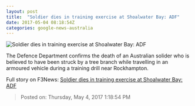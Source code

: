 ```yaml
---
layout: post
title:  "Soldier dies in training exercise at Shoalwater Bay: ADF"
date: 2017-05-04 08:18:54Z
categories: google-news-australia
---
```


![Soldier dies in training exercise at Shoalwater Bay: ADF](http://www.abc.net.au/news/image/2782720-1x1-700x700.jpg)

The Defence Department confirms the death of an Australian solider who is believed to have been struck by a tree branch while travelling in an armoured vehicle during a training drill near Rockhampton.


Full story on F3News: [Soldier dies in training exercise at Shoalwater Bay: ADF](http://www.f3nws.com/n/CrJBmD)

> Posted on: Thursday, May 4, 2017 1:18:54 PM
